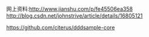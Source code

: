 网上资料:http://www.jianshu.com/p/fe45506ea358
http://blog.csdn.net/johnstrive/article/details/16805121

https://github.com/citerus/dddsample-core
